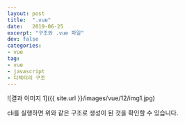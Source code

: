 ```yaml
---
layout: post
title:  ".vue"
date:   2019-06-25
excerpt: "구조와 .vue 파일"
dev: false
categories:
- vue
tag:
- vue
- javascript
- 디렉터리 구조
---
```


![결과 이미지 1]({{ site.url }}/images/vue/12/img1.jpg)

cli를 실행하면 위와 같은 구조로 생성이 된 것을 확인할 수 있습니다.
